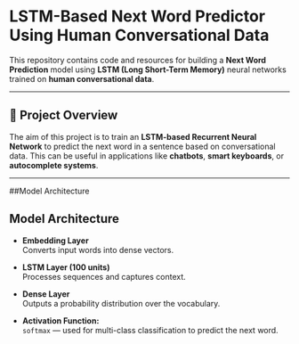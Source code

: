 # LSTM-Based Next Word Predictor Using Human Conversational Data

This repository contains code and resources for building a **Next Word Prediction** model using **LSTM (Long Short-Term Memory)** neural networks trained on **human conversational data**.

---

## 📌 **Project Overview**

The aim of this project is to train an **LSTM-based Recurrent Neural Network** to predict the next word in a sentence based on conversational data. This can be useful in applications like **chatbots**, **smart keyboards**, or **autocomplete systems**.

---

##Model Architecture
##  Model Architecture

- **Embedding Layer**  
  Converts input words into dense vectors.

- **LSTM Layer (100 units)**  
  Processes sequences and captures context.

- **Dense Layer**  
  Outputs a probability distribution over the vocabulary.

- **Activation Function:**  
  `softmax` — used for multi-class classification to predict the next word.
